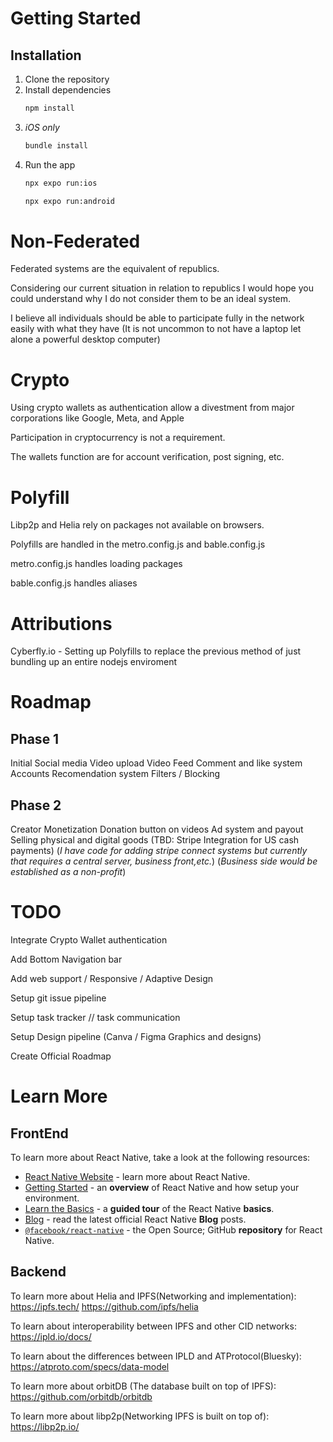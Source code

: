 # Getting Started

## Installation
1. Clone the repository
2. Install dependencies
   ```bash
   npm install
   ```
3. *iOS only*
   ```bash
   bundle install
   ```
4. Run the app
   ```bash
   npx expo run:ios
   ```
   ```bash
   npx expo run:android
   ```


# Non-Federated

Federated systems are the equivalent of republics.

Considering our current situation in relation to republics I would hope you could understand why I do not consider them to be an ideal system.

I believe all individuals should be able to participate fully in the network easily with what they have (It is not uncommon to not have a laptop let alone a powerful desktop computer)


# Crypto

Using crypto wallets as authentication allow a divestment from major corporations like Google, Meta, and Apple

Participation in cryptocurrency is not a requirement.

The wallets function are for account verification, post signing, etc.

# Polyfill

Libp2p and Helia rely on packages not available on browsers.

Polyfills are handled in the metro.config.js and bable.config.js

metro.config.js handles loading packages

bable.config.js handles aliases

# Attributions
Cyberfly.io - Setting up Polyfills to replace the previous method of just bundling up an entire nodejs enviroment

# Roadmap

## Phase 1

Initial Social media
   Video upload
   Video Feed
   Comment and like system
   Accounts
   Recomendation system
   Filters / Blocking

## Phase 2

Creator Monetization
   Donation button on videos
   Ad system and payout
   Selling physical and digital goods
   (TBD: Stripe Integration for US cash payments)
   (*I have code for adding stripe connect systems but currently that requires a central server, business front,etc.*) (*Business side would be established as a non-profit*)

# TODO
Integrate Crypto Wallet authentication

Add Bottom Navigation bar

Add web support / Responsive / Adaptive Design

Setup git issue pipeline

Setup task tracker // task communication

Setup Design pipeline (Canva / Figma Graphics and designs)

Create Official Roadmap

# Learn More

## FrontEnd
To learn more about React Native, take a look at the following resources:
- [React Native Website](https://reactnative.dev) - learn more about React Native.
- [Getting Started](https://reactnative.dev/docs/environment-setup) - an **overview** of React Native and how setup your environment.
- [Learn the Basics](https://reactnative.dev/docs/getting-started) - a **guided tour** of the React Native **basics**.
- [Blog](https://reactnative.dev/blog) - read the latest official React Native **Blog** posts.
- [`@facebook/react-native`](https://github.com/facebook/react-native) - the Open Source; GitHub **repository** for React Native.

## Backend
To learn more about Helia and IPFS(Networking and implementation):
   https://ipfs.tech/
   https://github.com/ipfs/helia

To learn about interoperability between IPFS and other CID networks:
   https://ipld.io/docs/

To learn about the differences between IPLD and ATProtocol(Bluesky):
   https://atproto.com/specs/data-model

To learn more about orbitDB (The database built on top of IPFS):
   https://github.com/orbitdb/orbitdb

To learn more about libp2p(Networking IPFS is built on top of):
   https://libp2p.io/